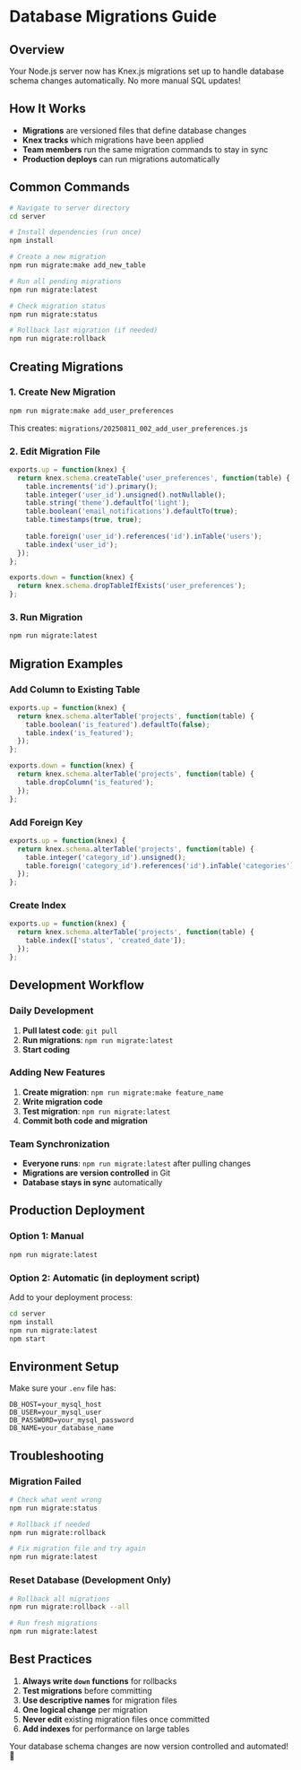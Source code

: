 # Database Migrations Guide

## Overview
Your Node.js server now has Knex.js migrations set up to handle database schema changes automatically. No more manual SQL updates!

## How It Works
- **Migrations** are versioned files that define database changes
- **Knex tracks** which migrations have been applied
- **Team members** run the same migration commands to stay in sync
- **Production deploys** can run migrations automatically

## Common Commands

```bash
# Navigate to server directory
cd server

# Install dependencies (run once)
npm install

# Create a new migration
npm run migrate:make add_new_table

# Run all pending migrations
npm run migrate:latest

# Check migration status
npm run migrate:status

# Rollback last migration (if needed)
npm run migrate:rollback
```

## Creating Migrations

### 1. Create New Migration
```bash
npm run migrate:make add_user_preferences
```
This creates: `migrations/20250811_002_add_user_preferences.js`

### 2. Edit Migration File
```javascript
exports.up = function(knex) {
  return knex.schema.createTable('user_preferences', function(table) {
    table.increments('id').primary();
    table.integer('user_id').unsigned().notNullable();
    table.string('theme').defaultTo('light');
    table.boolean('email_notifications').defaultTo(true);
    table.timestamps(true, true);
    
    table.foreign('user_id').references('id').inTable('users');
    table.index('user_id');
  });
};

exports.down = function(knex) {
  return knex.schema.dropTableIfExists('user_preferences');
};
```

### 3. Run Migration
```bash
npm run migrate:latest
```

## Migration Examples

### Add Column to Existing Table
```javascript
exports.up = function(knex) {
  return knex.schema.alterTable('projects', function(table) {
    table.boolean('is_featured').defaultTo(false);
    table.index('is_featured');
  });
};

exports.down = function(knex) {
  return knex.schema.alterTable('projects', function(table) {
    table.dropColumn('is_featured');
  });
};
```

### Add Foreign Key
```javascript
exports.up = function(knex) {
  return knex.schema.alterTable('projects', function(table) {
    table.integer('category_id').unsigned();
    table.foreign('category_id').references('id').inTable('categories');
  });
};
```

### Create Index
```javascript
exports.up = function(knex) {
  return knex.schema.alterTable('projects', function(table) {
    table.index(['status', 'created_date']);
  });
};
```

## Development Workflow

### Daily Development
1. **Pull latest code**: `git pull`
2. **Run migrations**: `npm run migrate:latest`
3. **Start coding**

### Adding New Features
1. **Create migration**: `npm run migrate:make feature_name`
2. **Write migration code**
3. **Test migration**: `npm run migrate:latest`
4. **Commit both code and migration**

### Team Synchronization
- **Everyone runs**: `npm run migrate:latest` after pulling changes
- **Migrations are version controlled** in Git
- **Database stays in sync** automatically

## Production Deployment

### Option 1: Manual
```bash
npm run migrate:latest
```

### Option 2: Automatic (in deployment script)
Add to your deployment process:
```bash
cd server
npm install
npm run migrate:latest
npm start
```

## Environment Setup

Make sure your `.env` file has:
```
DB_HOST=your_mysql_host
DB_USER=your_mysql_user
DB_PASSWORD=your_mysql_password
DB_NAME=your_database_name
```

## Troubleshooting

### Migration Failed
```bash
# Check what went wrong
npm run migrate:status

# Rollback if needed
npm run migrate:rollback

# Fix migration file and try again
npm run migrate:latest
```

### Reset Database (Development Only)
```bash
# Rollback all migrations
npm run migrate:rollback --all

# Run fresh migrations
npm run migrate:latest
```

## Best Practices

1. **Always write `down` functions** for rollbacks
2. **Test migrations** before committing
3. **Use descriptive names** for migration files
4. **One logical change** per migration
5. **Never edit** existing migration files once committed
6. **Add indexes** for performance on large tables

Your database schema changes are now version controlled and automated! 🎉
